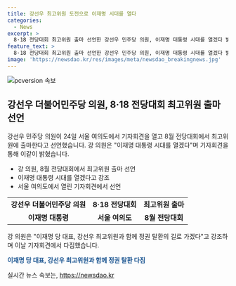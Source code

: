 ```yaml
---
title: 강선우 최고위원 도전으로 이재명 시대를 열다
categories:
  - News
excerpt: >
  8·18 전당대회 최고위원 출마 선언한 강선우 민주당 의원, 이재명 대통령 시대를 열겠다 밝혀. 이재명과 함께 정권 탈환이라며 이 대표를 적극 옹호하며, 윤석열 정권을 공격. 21대 국회 이 대표 체제에서 당 대변인을 지내며 신명계로 꼽힌다. 이재명의 굴곡진 삶을 바탕으로 사회를 바꿀 것이라며 간명한 화제성을 자극하고 있다.
feature_text: >
  8·18 전당대회 최고위원 출마 선언한 강선우 민주당 의원, 이재명 대통령 시대를 열겠다 밝혀. 이재명과 함께 정권 탈환이라며 이 대표를 적극 옹호하며, 윤석열 정권을 공격. 21대 국회 이 대표 체제에서 당 대변인을 지내며 신명계로 꼽힌다. 이재명의 굴곡진 삶을 바탕으로 사회를 바꿀 것이라며 간명한 화제성을 자극하고 있다.
image: 'https://newsdao.kr/res/images/meta/newsdao_breakingnews.jpg'
---
```


<p><img src="https://newsdao.kr/res/images/meta/newsdao_breakingnews.jpg" alt="pcversion 속보" /></p>

<h2 data-ke-size="size26">강선우 더불어민주당 의원, 8·18 전당대회 최고위원 출마 선언</h2>

<p data-ke-size="size16">강선우 민주당 의원이 24일 서울 여의도에서 기자회견을 열고 8월 전당대회에서 최고위원에 출마한다고 선언했습니다. 강 의원은 "이재명 대통령 시대를 열겠다"며 기자회견을 통해 이같이 밝혔습니다.</p>

<ul>
<li>강 의원, 8월 전당대회에서 최고위원 출마 선언</li>
<li>이재명 대통령 시대를 열겠다고 강조</li>
<li>서울 여의도에서 열린 기자회견에서 선언</li>
</ul>

<table>
  <tr>
    <td style="text-align: center; height: 17px;"><b>강선우 더불어민주당 의원</b></td>
    <td style="text-align: center; height: 17px;"><b>8·18 전당대회</b></td>
    <td style="text-align: center; height: 17px;"><b>최고위원 출마</b></td>
  </tr>
  <tr>
    <td style="text-align: center; height: 17px;"><b>이재명 대통령</b></td>
    <td style="text-align: center; height: 17px;"><b>서울 여의도</b></td>
    <td style="text-align: center; height: 17px;"><b>8월 전당대회</b></td>
  </tr>
</table>

<p data-ke-size="size16">강 의원은 "이재명 당 대표, 강선우 최고위원과 함께 정권 탈환의 길로 가겠다"고 강조하며 이날 기자회견에서 다짐했습니다.</p>

<p data-ke-size="size16"><b><span style="color: #1a5490;">이재명 당 대표, 강선우 최고위원과 함께 정권 탈환 다짐</span></b></p>
실시간 뉴스 속보는, <a href="https://newsdao.kr" rel="dofollow">https://newsdao.kr</a>


